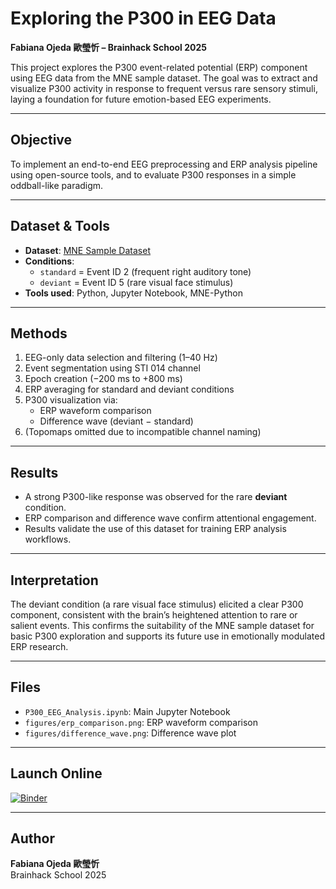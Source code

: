# Exploring the P300 in EEG Data  
**Fabiana Ojeda 歐瑩忻 – Brainhack School 2025**

This project explores the P300 event-related potential (ERP) component using EEG data from the MNE sample dataset. The goal was to extract and visualize P300 activity in response to frequent versus rare sensory stimuli, laying a foundation for future emotion-based EEG experiments.

---

## Objective

To implement an end-to-end EEG preprocessing and ERP analysis pipeline using open-source tools, and to evaluate P300 responses in a simple oddball-like paradigm.

---

## Dataset & Tools

- **Dataset**: [MNE Sample Dataset](https://mne.tools/stable/overview/datasets_index.html#sample-dataset)
- **Conditions**:
  - `standard` = Event ID 2 (frequent right auditory tone)
  - `deviant` = Event ID 5 (rare visual face stimulus)
- **Tools used**: Python, Jupyter Notebook, MNE-Python

---

## Methods

1. EEG-only data selection and filtering (1–40 Hz)
2. Event segmentation using STI 014 channel
3. Epoch creation (−200 ms to +800 ms)
4. ERP averaging for standard and deviant conditions
5. P300 visualization via:
   - ERP waveform comparison
   - Difference wave (deviant − standard)
6. (Topomaps omitted due to incompatible channel naming)

---

## Results

- A strong P300-like response was observed for the rare **deviant** condition.
- ERP comparison and difference wave confirm attentional engagement.
- Results validate the use of this dataset for training ERP analysis workflows.

---

## Interpretation

The deviant condition (a rare visual face stimulus) elicited a clear P300 component, consistent with the brain’s heightened attention to rare or salient events. This confirms the suitability of the MNE sample dataset for basic P300 exploration and supports its future use in emotionally modulated ERP research.

---

## Files

- `P300_EEG_Analysis.ipynb`: Main Jupyter Notebook
- `figures/erp_comparison.png`: ERP waveform comparison
- `figures/difference_wave.png`: Difference wave plot

---

## Launch Online

[![Binder](https://mybinder.org/badge_logo.svg)](https://mybinder.org/v2/gh/YOUR_USERNAME/YOUR_REPO_NAME/HEAD?labpath=P300_EEG_Analysis.ipynb)

---

## Author

**Fabiana Ojeda 歐瑩忻**  
Brainhack School 2025
